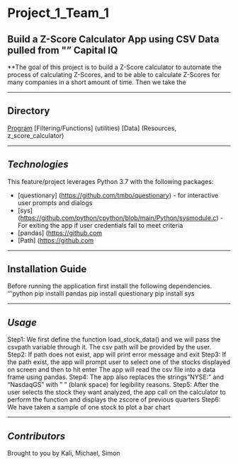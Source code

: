 # Project_1_Team_1

## Build a Z-Score Calculator App using CSV Data pulled from "” Capital IQ
**The goal of this project is to build a Z-Score calculator to automate the process of calculating Z-Scores, and to be able to calculate Z-Scores for many companies in a short amount of time. Then we take the

----

## Directory
[Program](main.py)
[Filtering/Functions] (utilities)
[Data] (Resources, z_score_calculator)

----

## *Technologies*
This feature/project leverages Python 3.7 with the following packages:
* [questionary] (https://github.com/tmbo/questionary) - for interactive user prompts and dialogs
* [sys] (https://github.com/python/cpython/blob/main/Python/sysmodule.c) - For exiting the app if user credentials fail to meet criteria
* [pandas] (https://github.com 
* [Path] (https://github.com  

---

## Installation Guide
Before running the application first install the following dependencies.
‘’'python
    pip installl pandas
    pip install questionary
    pip install sys

---

## *Usage*
Step1: We first define the function load_stock_data() and we will pass the csvpath variable through it.
The csv path will be provided by the user.
Step2: If path does not exist, app will print error message and exit
Step3: If the path exist, the app will prompt user to select one of the stocks displayed on screen and then to hit enter
The app will read the csv file into a data frame using pandas.
Step4: The app also replaces the strings”NYSE:” and “NasdaqGS” with ” ” (blank space) for legibility reasons.
Step5: After the user selects the stock they want analyzed, the app call on the calculator to perform the function and displays the zscore of previous quarters
Step6: We have taken a sample of one stock to plot a bar chart

---

## *Contributors*
Brought to you by Kali, Michael, Simon
